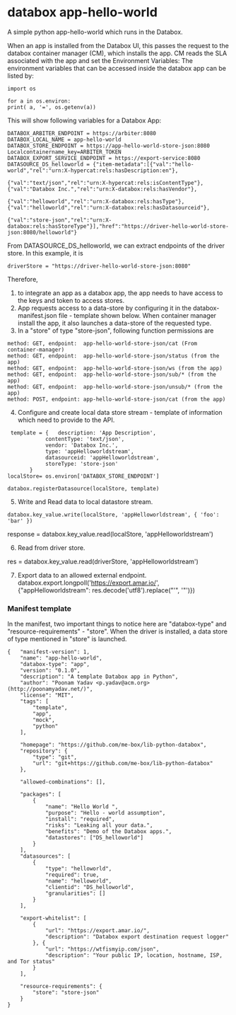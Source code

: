 # databox app-hello-world
A simple python app-hello-world which runs in the  Databox.

When an app is installed from the Databox UI, this passes the request to  the databox container manager (CM), which installs the app. CM reads the SLA associated with the app and set the Environment Variables: The environment variables that can be accessed inside the databox app can be listed by:
```
import os

for a in os.environ: 
print( a, '=', os.getenv(a))
```
This will show following variables for a Databox App:
```
DATABOX_ARBITER_ENDPOINT = https://arbiter:8080
DATABOX_LOCAL_NAME = app-hello-world
DATABOX_STORE_ENDPOINT = https://app-hello-world-store-json:8080
Localcontainername_key=ARBITER_TOKEN
DATABOX_EXPORT_SERVICE_ENDPOINT = https://export-service:8080
DATASOURCE_DS_helloworld = {"item-metadata":[{"val":"hello-world","rel":"urn:X-hypercat:rels:hasDescription:en"},

{"val":"text/json","rel":"urn:X-hypercat:rels:isContentType"},{"val":"Databox Inc.","rel":"urn:X-databox:rels:hasVendor"},

{"val":"helloworld","rel":"urn:X-databox:rels:hasType"},{"val":"helloworld","rel":"urn:X-databox:rels:hasDatasourceid"},

{"val":"store-json","rel":"urn:X-databox:rels:hasStoreType"}],"href":"https://driver-hello-world-store-json:8080/helloworld"}
```
From DATASOURCE_DS_helloworld, we can extract endpoints of the driver store. In this example, it is
```
driverStore = "https://driver-hello-world-store-json:8080"
```

Therefore, 
1. to integrate an app as a databox app, the app needs to have access to the keys and token to access stores.
2. App requests access to a data-store by configuring it in the databox-manifest.json file - template shown below. When container manager install the app, it also launches a data-store of the requested type.
3. In a "store" of type "store-json", following function permissions are

```
method: GET, endpoint:  app-hello-world-store-json/cat (From container-manager)
method: GET, endpoint:  app-hello-world-store-json/status (from the app)
method: GET, endpoint:  app-hello-world-store-json/ws (from the app)
method: GET, endpoint:  app-hello-world-store-json/sub/* (from the app)
method: GET, endpoint:  app-hello-world-store-json/unsub/* (from the app)
method: POST, endpoint: app-hello-world-store-json/cat (from the app)

```
4. Configure and create local data store stream - template of information which need to provide to the API.
```
 template = {	description: 'App Description',
        	contentType: 'text/json',
        	vendor: 'Databox Inc.',
        	type: 'appHelloworldstream',
       		datasourceid: 'appHelloworldstream',
       	 	storeType: 'store-json'
	   }
localStore= os.environ['DATABOX_STORE_ENDPOINT']	   
	   
databox.registerDatasource(localStore, template)
```
5. Write and Read data to local datastore stream.
```
databox.key_value.write(localStore, 'appHelloworldstream', { 'foo': 'bar' })
```
response = databox.key_value.read(localStore, 'appHelloworldstream')

6.  Read from driver store.

res = databox.key_value.read(driverStore, 'appHelloworldstream')

7. Export data to an allowed external endpoint.
databox.export.longpoll('https://export.amar.io/', {"appHelloworldstream": res.decode('utf8').replace("'", '"')})


### Manifest template 
In the manifest, two important things to notice here are "databox-type" and "resource-requirements" - "store". When the driver is installed, a data store of type mentioned in "store" is launched.

```
{	"manifest-version": 1,
	"name": "app-hello-world",
	"databox-type": "app",
	"version": "0.1.0",
	"description": "A template Databox app in Python",
	"author": "Poonam Yadav <p.yadav@acm.org> (http://poonamyadav.net/)",
	"license": "MIT",
	"tags": [
		"template",
		"app",
		"mock",
		"python"
	],

	"homepage": "https://github.com/me-box/lib-python-databox",
	"repository": {
		"type": "git",
		"url": "git+https://github.com/me-box/lib-python-databox"
	},
	
	"allowed-combinations": [],
   	
	"packages": [
		{
			"name": "Hello World ",
			"purpose": "Hello - world assumption",
			"install": "required",
			"risks": "Leaking all your data.",
			"benefits": "Demo of the Databox apps.",
			"datastores": ["DS_helloworld"] 
		}
	],
	"datasources": [
		{
			"type": "helloworld",
			"required": true,
			"name": "helloworld",
			"clientid": "DS_helloworld",
			"granularities": []
		}
	],

	"export-whitelist": [
		{
			"url": "https://export.amar.io/",
			"description": "Databox export destination request logger"
		}, {
			"url": "https://wtfismyip.com/json",
			"description": "Your public IP, location, hostname, ISP, and Tor status"
		}
	],
	
	"resource-requirements": {
		"store": "store-json"
	}
}


